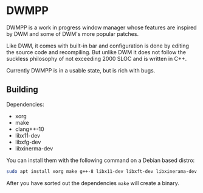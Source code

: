 # DWMPP

DWMPP is a work in progress window manager whose features 
are inspired by DWM and some of DWM's more popular patches. 

Like DWM, it comes with built-in bar and configuration is done
by editing the source code and recompiling. But unlike DWM it does
not follow the suckless philosophy of not exceeding 2000 SLOC and is 
written in C++.

Currently DWMPP is in a usable state, but is rich with bugs.

## Building
Dependencies:
- xorg
- make
- clang++-10
- libx11-dev
- libxfg-dev
- libxinerma-dev

You can install them with the following command on a Debian based distro:
```bash
sudo apt install xorg make g++-8 libx11-dev libxft-dev libxinerama-dev
```
After you have sorted out the dependencies `make` will create a binary.

